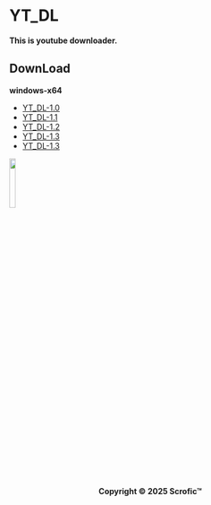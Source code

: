# YT_DL
**This is youtube downloader.**
## DownLoad  
**windows-x64**
* [YT_DL-1.0](https://github.com/Scrofic/YT_DL/raw/main/winx64%20YT_DL-1.0.7z)
* [YT_DL-1.1](https://github.com/Scrofic/YT_DL/raw/main/winx64%20YT_DL-1.1.7z)
* [YT_DL-1.2](https://github.com/Scrofic/YT_DL/raw/main/winx64%20YT_DL-1.2.7z)
* [YT_DL-1.3](https://github.com/Scrofic/YT_DL/raw/main/winx64%20YT_DL-1.3.7z)
* [YT_DL-1.3](https://github.com/Scrofic/YT_DL/raw/main/winx64%20YT_DL-1.4.7z)   
<div>
        <img src="https://raw.githubusercontent.com/Scrofic/YT_DL/main/icon.ico" width="15%" ,alt="YT_DL">
</div>
<center>
        <strong>Copyright © 2025 Scrofic™</strong>
</center>
